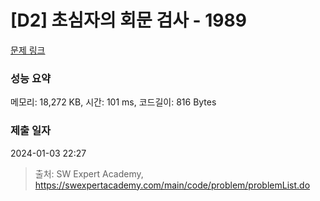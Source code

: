 # [D2] 초심자의 회문 검사 - 1989 

[문제 링크](https://swexpertacademy.com/main/code/problem/problemDetail.do?contestProbId=AV5PyTLqAf4DFAUq) 

### 성능 요약

메모리: 18,272 KB, 시간: 101 ms, 코드길이: 816 Bytes

### 제출 일자

2024-01-03 22:27



> 출처: SW Expert Academy, https://swexpertacademy.com/main/code/problem/problemList.do